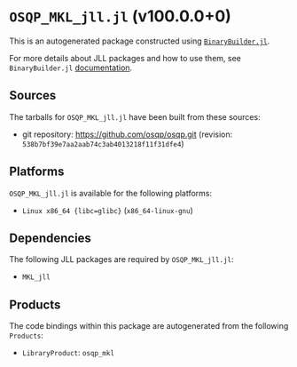# `OSQP_MKL_jll.jl` (v100.0.0+0)

This is an autogenerated package constructed using [`BinaryBuilder.jl`](https://github.com/JuliaPackaging/BinaryBuilder.jl).

For more details about JLL packages and how to use them, see `BinaryBuilder.jl` [documentation](https://juliapackaging.github.io/BinaryBuilder.jl/dev/jll/).

## Sources

The tarballs for `OSQP_MKL_jll.jl` have been built from these sources:

* git repository: https://github.com/osqp/osqp.git (revision: `538b7bf39e7aa2aab74c3ab4013218f11f31dfe4`)

## Platforms

`OSQP_MKL_jll.jl` is available for the following platforms:

* `Linux x86_64 {libc=glibc}` (`x86_64-linux-gnu`)

## Dependencies

The following JLL packages are required by `OSQP_MKL_jll.jl`:

* `MKL_jll`

## Products

The code bindings within this package are autogenerated from the following `Products`:

* `LibraryProduct`: `osqp_mkl`
